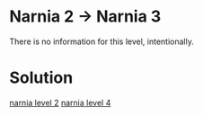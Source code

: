 <h1>Narnia 2 &#x2192; Narnia 3 </h1>

<p>There is no information for this level, intentionally.</p>

<h1>Solution</h1>

[narnia level 2](2.md)
[narnia level 4](4.md)
